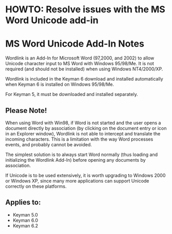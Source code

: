 # HOWTO: Resolve issues with the MS Word Unicode add-in

<h1>MS Word Unicode Add-In Notes</h1><p>
Wordlink is an Add-In for Microsoft Word (97,2000, and 2002) to allow Unicode 
character input to MS Word with Windows 95/98/Me.  
It is not required (and should not be installed) when using Windows NT4/2000/XP.
</p><p>
Wordlink is included in the Keyman 6 download and installed automatically when
Keyman 6 is installed on Windows 95/98/Me.

</p><p>
For Keyman 5, it must be downloaded and installed separately.
</p>
<h2>Please Note!</h2><p>
When using Word with Win98, if Word is not started and the user opens a document
directly by association (by clicking on the document entry or icon in an Explorer window), 
Wordlink is not able to intercept and translate the incoming characters. This is a 
limitation with the way Word processes events, and probably cannot be avoided.  
</p><p>
The simplest solution is to always start Word normally (thus loading and initializing
the Wordlink Add-In) before opening any documents by association.
</p><p>
If Unicode is to be used extensively, it is worth upgrading to Windows 2000 or 
Windows XP, since many more applications can support Unicode correctly on these 
platforms.
</p>

## Applies to:
 * Keyman 5.0
 * Keyman 6.0
 * Keyman 6.2
